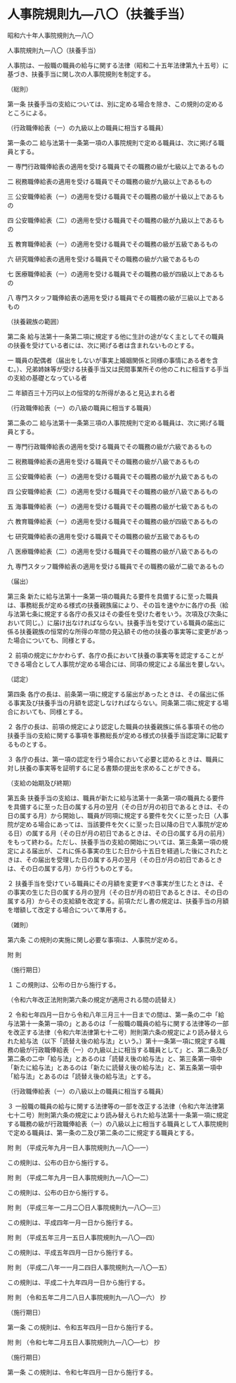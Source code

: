 # 人事院規則九―八〇（扶養手当）

昭和六十年人事院規則九―八〇

人事院規則九―八〇（扶養手当）

人事院は、一般職の職員の給与に関する法律（昭和二十五年法律第九十五号）に基づき、扶養手当に関し次の人事院規則を制定する。

（総則）

第一条 扶養手当の支給については、別に定める場合を除き、この規則の定めるところによる。

（行政職俸給表（一）の九級以上の職員に相当する職員）

第一条の二 給与法第十一条第一項の人事院規則で定める職員は、次に掲げる職員とする。

一 専門行政職俸給表の適用を受ける職員でその職務の級が七級以上であるもの

二 税務職俸給表の適用を受ける職員でその職務の級が九級以上であるもの

三 公安職俸給表（一）の適用を受ける職員でその職務の級が十級以上であるもの

四 公安職俸給表（二）の適用を受ける職員でその職務の級が九級以上であるもの

五 教育職俸給表（一）の適用を受ける職員でその職務の級が五級であるもの

六 研究職俸給表の適用を受ける職員でその職務の級が六級であるもの

七 医療職俸給表（一）の適用を受ける職員でその職務の級が四級以上であるもの

八 専門スタッフ職俸給表の適用を受ける職員でその職務の級が三級以上であるもの

（扶養親族の範囲）

第二条 給与法第十一条第二項に規定する他に生計の途がなく主としてその職員の扶養を受けている者には、次に掲げる者は含まれないものとする。

一 職員の配偶者（届出をしないが事実上婚姻関係と同様の事情にある者を含む。）、兄弟姉妹等が受ける扶養手当又は民間事業所その他のこれに相当する手当の支給の基礎となっている者

二 年額百三十万円以上の恒常的な所得があると見込まれる者

（行政職俸給表（一）の八級の職員に相当する職員）

第二条の二 給与法第十一条第三項の人事院規則で定める職員は、次に掲げる職員とする。

一 専門行政職俸給表の適用を受ける職員でその職務の級が六級であるもの

二 税務職俸給表の適用を受ける職員でその職務の級が八級であるもの

三 公安職俸給表（一）の適用を受ける職員でその職務の級が九級であるもの

四 公安職俸給表（二）の適用を受ける職員でその職務の級が八級であるもの

五 海事職俸給表（一）の適用を受ける職員でその職務の級が七級であるもの

六 教育職俸給表（一）の適用を受ける職員でその職務の級が四級であるもの

七 研究職俸給表の適用を受ける職員でその職務の級が五級であるもの

八 医療職俸給表（二）の適用を受ける職員でその職務の級が八級であるもの

九 専門スタッフ職俸給表の適用を受ける職員でその職務の級が二級であるもの

（届出）

第三条 新たに給与法第十一条第一項の職員たる要件を具備するに至った職員は、事務総長が定める様式の扶養親族届により、その旨を速やかに各庁の長（給与法第七条に規定する各庁の長又はその委任を受けた者をいう。次項及び次条において同じ。）に届け出なければならない。扶養手当を受けている職員の届出に係る扶養親族の恒常的な所得の年間の見込額その他の扶養の事実等に変更があった場合についても、同様とする。

２ 前項の規定にかかわらず、各庁の長において扶養の事実等を認定することができる場合として人事院が定める場合には、同項の規定による届出を要しない。

（認定）

第四条 各庁の長は、前条第一項に規定する届出があったときは、その届出に係る事実及び扶養手当の月額を認定しなければならない。同条第二項に規定する場合においても、同様とする。

２ 各庁の長は、前項の規定により認定した職員の扶養親族に係る事項その他の扶養手当の支給に関する事項を事務総長が定める様式の扶養手当認定簿に記載するものとする。

３ 各庁の長は、第一項の認定を行う場合において必要と認めるときは、職員に対し扶養の事実等を証明するに足る書類の提出を求めることができる。

（支給の始期及び終期）

第五条 扶養手当の支給は、職員が新たに給与法第十一条第一項の職員たる要件を具備するに至った日の属する月の翌月（その日が月の初日であるときは、その日の属する月）から開始し、職員が同項に規定する要件を欠くに至った日（人事院が定める場合にあっては、当該要件を欠くに至った日以降の日で人事院が定める日）の属する月（その日が月の初日であるときは、その日の属する月の前月）をもって終わる。ただし、扶養手当の支給の開始については、第三条第一項の規定による届出が、これに係る事実の生じた日から十五日を経過した後にされたときは、その届出を受理した日の属する月の翌月（その日が月の初日であるときは、その日の属する月）から行うものとする。

２ 扶養手当を受けている職員にその月額を変更すべき事実が生じたときは、その事実の生じた日の属する月の翌月（その日が月の初日であるときは、その日の属する月）からその支給額を改定する。前項ただし書の規定は、扶養手当の月額を増額して改定する場合について準用する。

（雑則）

第六条 この規則の実施に関し必要な事項は、人事院が定める。

附 則

（施行期日）

１ この規則は、公布の日から施行する。

（令和六年改正法附則第六条の規定が適用される間の読替え）

２ 令和七年四月一日から令和八年三月三十一日までの間は、第一条の二中「給与法第十一条第一項の」とあるのは「一般職の職員の給与に関する法律等の一部を改正する法律（令和六年法律第七十二号）附則第六条の規定により読み替えられた給与法（以下「読替え後の給与法」という。）第十一条第一項に規定する職務の級が行政職俸給表（一）の九級以上に相当する職員として」と、第二条及び第二条の二中「給与法」とあるのは「読替え後の給与法」と、第三条第一項中「新たに給与法」とあるのは「新たに読替え後の給与法」と、第五条第一項中「給与法」とあるのは「読替え後の給与法」とする。

（行政職俸給表（一）の八級以上の職員に相当する職員）

３ 一般職の職員の給与に関する法律等の一部を改正する法律（令和六年法律第七十二号）附則第六条の規定により読み替えられた給与法第十一条第一項に規定する職務の級が行政職俸給表（一）の八級以上に相当する職員として人事院規則で定める職員は、第一条の二及び第二条の二に規定する職員とする。

附 則 （平成元年九月一日人事院規則九―八〇―一）

この規則は、公布の日から施行する。

附 則 （平成二年九月一日人事院規則九―八〇―二）

この規則は、公布の日から施行する。

附 則 （平成三年一二月二〇日人事院規則九―八〇―三）

この規則は、平成四年一月一日から施行する。

附 則 （平成五年三月一五日人事院規則九―八〇―四）

この規則は、平成五年四月一日から施行する。

附 則 （平成二八年一一月二四日人事院規則九―八〇―五）

この規則は、平成二十九年四月一日から施行する。

附 則 （令和五年二月二八日人事院規則九―八〇―六） 抄

（施行期日）

第一条 この規則は、令和五年四月一日から施行する。

附 則 （令和七年二月五日人事院規則九―八〇―七） 抄

（施行期日）

第一条 この規則は、令和七年四月一日から施行する。
